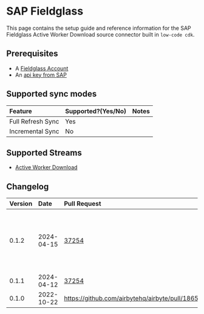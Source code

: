 # SAP Fieldglass

This page contains the setup guide and reference information for the SAP Fieldglass Active Worker Download source connector built in `low-code cdk`.

## Prerequisites

- A [Fieldglass Account](https://www.fieldglass.net/)
- An [api key from SAP](https://api.sap.com/)

## Supported sync modes

| Feature | Supported?\(Yes/No\) | Notes |
| :--- | :--- | :--- |
| Full Refresh Sync | Yes |  |
| Incremental Sync | No |  |

## Supported Streams

* [Active Worker Download](https://api.sap.com/api/activeWorkerDownload/resource)

## Changelog

| Version | Date       | Pull Request | Subject                                                    |
|:--------|:-----------| :----------- |:-----------------------------------------------------------|
| 0.1.2 | 2024-04-15 | [37254](https://github.com/airbytehq/airbyte/pull/37254) | Base image migration: remove Dockerfile and use the python-connector-base image |
| 0.1.1 | 2024-04-12 | [37254](https://github.com/airbytehq/airbyte/pull/37254) | schema descriptions |
| 0.1.0   | 2022-10-22 | https://github.com/airbytehq/airbyte/pull/18656 | Initial commit |